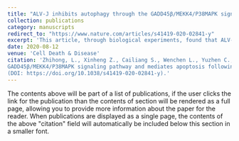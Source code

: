 ```yaml
---
title: "ALV-J inhibits autophagy through the GADD45β/MEKK4/P38MAPK signaling pathway and mediates apoptosis following autophagy"
collection: publications
category: manuscripts
redirect_to: "https://www.nature.com/articles/s41419-020-02841-y"
excerpt: 'This article, through biological experiments, found that ALV-J can inhibit autophagy and mediate apoptosis following autophagy.'
date: 2020-08-12
venue: 'Cell Death & Disease'
citation: 'Zhihong, L., Xinheng Z., Cailiang S., Wenchen L., Yuzhen C.,etc (2020) ALV-J inhibits autophagy through the 
GADD45β/MEKK4/P38MAPK signaling pathway and mediates apoptosis following autophagy. Cell Death & Disease 
(DOI: https://doi.org/10.1038/s41419-020-02841-y).'
---
```


The contents above will be part of a list of publications, if the user clicks the link for the publication than the contents of section will be rendered as a full page, allowing you to provide more information about the paper for the reader. When publications are displayed as a single page, the contents of the above "citation" field will automatically be included below this section in a smaller font.
